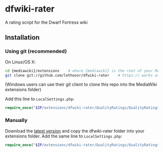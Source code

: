 dfwiki-rater
============

A rating script for the Dwarf Fortress wiki

Installation
------------

### Using git (recommended)
On Linux/OS X:
```sh
cd {mediawiki}/extensions    # where {mediawiki} is the root of your MediaWiki installation
git clone git://github.com/lethosor/dfwiki-rater    # https:// works as well
```
(Windows users can use their git client to clone this repo into the MediaWiki extensions folder)

Add this line to `LocalSettings.php`:
```php
require_once("$IP/extensions/dfwiki-rater/QualityRatings/QualityRatings.php");
```

### Manually
Download the [latest version](https://github.com/lethosor/dfwiki-rater/releases) and copy the
dfwiki-rater folder into your extensions folder. Add the same line to `LocalSettings.php`:
```php
require_once("$IP/extensions/dfwiki-rater/QualityRatings/QualityRatings.php");
```

